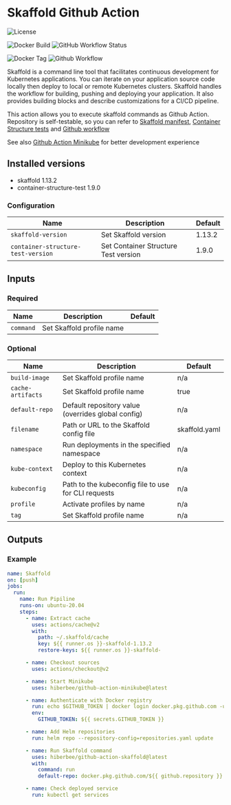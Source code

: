# Skaffold Github Action

![License](https://img.shields.io/github/license/hiberbee/github-action-skaffold?style=flat-square)

![Docker Build](https://img.shields.io/docker/cloud/build/hiberb/skaffold?label=Docker%20Hub&style=flat-square)
![GitHub Workflow Status](https://img.shields.io/github/workflow/status/hiberbee/github-action-skaffold/Skaffold?label=Github%20Actions&style=flat-square)

![Docker Tag](https://img.shields.io/docker/v/hiberb/skaffold?label=hiberb%2Fskaffold&style=flat-square)
![Github Workflow](https://img.shields.io/github/v/tag/hiberbee/github-action-skaffold?label=hiberbee%2Fgithub-action-skaffold&style=flat-square)

Skaffold is a command line tool that facilitates continuous development for Kubernetes applications. You can iterate on your application source code locally then deploy to local or remote Kubernetes clusters. Skaffold handles the workflow for building, pushing and deploying your application. It also provides building blocks and describe customizations for a CI/CD pipeline.

This action allows you to execute skaffold commands as Github Action. Repository is self-testable, so you can refer to [Skaffold manifest](skaffold.yaml), [Container Structure tests](structure-test.yaml) and [Github workflow](.github/workflows/skaffold.yml)

See also [Github Action Minikube](https://github.com/hiberbee/github-action-minikube) for better development experience

## Installed versions

- skaffold 1.13.2
- container-structure-test 1.9.0

### Configuration

| Name | Description | Default |
| ---- | ----------- | ------- |
| `skaffold-version` | Set Skaffold version | 1.13.2 |
| `container-structure-test-version` | Set Container Structure Test version | 1.9.0 |

## Inputs

### Required

| Name | Description | Default |
| ---- | ----------- | ------- |
| `command` | Set Skaffold profile name |  |

### Optional

| Name | Description | Default |
| ---- | ----------- | ------- |
| `build-image` | Set Skaffold profile name | n/a |
| `cache-artifacts` | Set Skaffold profile name | true |
| `default-repo` | Default repository value (overrides global config) | n/a |
| `filename` | Path or URL to the Skaffold config file | skaffold.yaml |
| `namespace` | Run deployments in the specified namespace | n/a |
| `kube-context` | Deploy to this Kubernetes context | n/a |
| `kubeconfig` | Path to the kubeconfig file to use for CLI requests | n/a |
| `profile` | Activate profiles by name | n/a |
| `tag` | Set Skaffold profile name | n/a |

## Outputs

### Example

```yaml
name: Skaffold
on: [push]
jobs:
  run:
    name: Run Pipiline
    runs-on: ubuntu-20.04
    steps:
      - name: Extract cache
        uses: actions/cache@v2
        with:
          path: ~/.skaffold/cache
          key: ${{ runner.os }}-skaffold-1.13.2
          restore-keys: ${{ runner.os }}-skaffold-

      - name: Checkout sources
        uses: actions/checkout@v2

      - name: Start Minikube
        uses: hiberbee/github-action-minikube@latest

      - name: Authenticate with Docker registry
        run: echo $GITHUB_TOKEN | docker login docker.pkg.github.com -u ${{ github.actor }} --password-stdin
        env:
          GITHUB_TOKEN: ${{ secrets.GITHUB_TOKEN }}

      - name: Add Helm repositories
        run: helm repo --repository-config=repositories.yaml update

      - name: Run Skaffold command
        uses: hiberbee/github-action-skaffold@latest
        with:
          command: run
          default-repo: docker.pkg.github.com/${{ github.repository }}

      - name: Check deployed service
        run: kubectl get services

```
